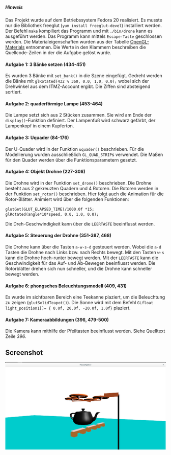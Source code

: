 ##### Hinweis
Das Projekt wurde auf dem Betriebssystem Fedora 20 realisiert. Es musste
nur die Bibliothek freeglut (`yum install freeglut-devel`) installiert werden.
Der Befehl `make` kompiliert das Programm und mit `./bin/drone` kann es
ausgeführt werden.
Das Programm kann mittels `Escape-Taste` geschlossen werden.
Die Materialeigenschaften wurden aus der Tabelle 
[OpenGL-Materials](http://devernay.free.fr/cours/opengl/materials.html)
entnommen. Die Werte in den Klammern beschreiben die Quellcode-Zeilen in
der die Aufgabe gelöst wurde.

#### Aufgabe 1: 3 Bänke setzen (434-451) 
Es wurden 3 Bänke mit `set_bank()` in die Szene eingefügt. Gedreht werden
die Bänke mit `glRotated(432 % 360, 0.0, 1.0, 0.0);` wobei sich der Drehwinkel
aus dem ITMZ-Account ergibt. Die Ziffen sind absteigend sortiert.

#### Aufgabe 2: quaderförmige Lampe (453-464)
Die Lampe setzt sich aus 2 Stücken zusammen. Sie wird am Ende der 
`display()`-Funktion definiert. Der Lampenfuß wird schwarz gefärbt, der
Lampenkopf in einem Kupferton.

#### Aufgabe 3: Uquader (84-176)
Der U-Quader wird in der Funktion `uquader()` beschrieben. Für die Modellierung
wurden ausschließlich `GL_QUAD_STRIP`s verwendet. Die Maßen für den Quader
werden über die Funktionsparametern gesetzt.

#### Aufgabe 4: Objekt Drohne (227-308)
Die Drohne wird in der Funktion `set_drone()` beschrieben. Die Drohne besteht
aus 2 gekreuzten Quadern und 4 Rotoren. Die Rotoren werden in der Funktion
`set_rotor()` beschrieben. Hier folgt auch die Animation für die Rotor-Blätter.
Animiert wird über die folgenden Funktionen: 
 
```
glutGet(GLUT_ELAPSED_TIME)/1000.0f *15; 
glRotated(angle*10*speed, 0.0, 1.0, 0.0);
```
Die Dreh-Geschwindigkeit kann über die `LEERTASTE` beeinflusst werden.

#### Aufgabe 5: Steuerung der Drohne (351-387, 468)
Die Drohne kann über die Tasten `a-w-s-d` gesteuert werden. Wobei die
`a-d` Tasten die Drohne nach Links bzw. nach Rechts bewegt. Mit den Tasten
`w-s` kann die Drohne hoch-runter bewegt werden. Mit der `LEERTASTE` 
kann die Geschwindigkeit für das Auf- und Ab-Bewegen beeinflusst werden.
Die Rotorblätter drehen sich nun schneller, und die Drohne kann schneller 
bewegt werden. 
 
#### Aufgabe 6: phongsches Beleuchtungsmodell (409, 431)
Es wurde im sichtbaren Bereich eine Teekanne plaziert,
um die Beleuchtung zu zeigen (`glutSolidTeapot()`). 
Die Sonne wird mit dem Befehl `GLfloat light_position1[]= { 0.0f, 20.0f, -20.0f, 1.0f}`
plaziert.

#### Aufgabe 7: Kameraabbildungen (396, 479-500)
Die Kamera kann mithilfe der Pfeiltasten beeinflusst werden.
Siehe Quelltext Zeile *396*.

## Screenshot

![Screenshot](screenshot.png)
